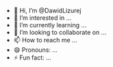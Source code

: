 - 👋 Hi, I’m @DawidLizurej
- 👀 I’m interested in ...
- 🌱 I’m currently learning ...
- 💞️ I’m looking to collaborate on ...
- 📫 How to reach me ...
- 😄 Pronouns: ...
- ⚡ Fun fact: ...

<!---
DawidLizurej/DawidLizurej is a ✨ special ✨ repository because its `README.md` (this file) appears on your GitHub profile.
You can click the Preview link to take a look at your changes.
--->
